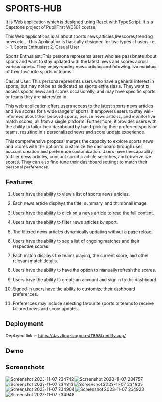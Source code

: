 
# SPORTS-HUB

It is Web application which is designed using React with TypeScript.
It is a Capstone project of PupilFirst WD301 course.

This Web applications is all about sports news,articles,livescores,trending news etc...
This Application is basically designed for two types of users i.e, :-  1. Sports Enthusiast
    2. Casual User

Sports Enthusiast: This persona represents users who are passionate about sports and want to stay updated with the latest news and scores across various sports. They enjoy reading news articles and following live matches of their favourite sports or teams.

Casual User: This persona represents users who have a general interest in sports, but may not be as dedicated as sports enthusiasts. They want to access sports news and scores occasionally, and may have specific sports or teams they are interested in.


This web application offers users access to the latest sports news articles and live scores for a wide range of sports. It empowers users to stay well-informed about their beloved sports, peruse news articles, and monitor live match scores, all from a single platform. Furthermore, it provides users with the ability to tailor their dashboard by hand-picking their preferred sports or teams, resulting in a personalized news and score update experience.

This comprehensive proposal merges the capacity to explore sports news and scores with the option to customize the dashboard through user account creation and preference customization. Users have the capability to filter news articles, conduct specific article searches, and observe live scores. They can also fine-tune their dashboard settings to match their personal preferences.




## Features

1. Users have the ability to view a list of sports news articles.

2. Each news article  displays the title, summary, and thumbnail image.

3. Users  have the ability to click on a news article to read the full content.

4. Users  have the ability to filter news articles by sport.

5. The filtered news articles dynamically updating without a page reload.

6. Users have the ability to see a list of ongoing matches and their respective scores.

7. Each match displays the teams playing, the current score, and other relevant match details.

8. Users  have the ability to have the option to manually refresh the scores.

9. Users  have the ability to create an account and sign in to the dashboard.

10. Signed-in users  have the ability to customize their dashboard preferences.

11. Preferences may include selecting favourite sports or teams to receive tailored news and score updates.

## Deployment

Deployed link :- https://dazzling-longma-d7898f.netlify.app/



## Demo



## Screenshots

![Screenshot 2023-11-07 234742](https://github.com/Sridhar-89/Sports-center/assets/109356015/34929f42-2770-4d96-9543-dad15afa7532)
![Screenshot 2023-11-07 234757](https://github.com/Sridhar-89/Sports-center/assets/109356015/94b5f768-36b4-4f95-902b-b1df49488b7d)
![Screenshot 2023-11-07 234813](https://github.com/Sridhar-89/Sports-center/assets/109356015/732c216a-b1b0-46fb-ac1e-2528b47df3e7)
![Screenshot 2023-11-07 234825](https://github.com/Sridhar-89/Sports-center/assets/109356015/d10c2866-8100-4c81-82fc-2e868aba92d7)
![Screenshot 2023-11-07 234904](https://github.com/Sridhar-89/Sports-center/assets/109356015/de3b90cd-ba66-4e51-87d3-7970c79ad022)
![Screenshot 2023-11-07 234923](https://github.com/Sridhar-89/Sports-center/assets/109356015/fe79ccc8-52a4-44ce-b29b-717e21bc4fda)
![Screenshot 2023-11-07 234948](https://github.com/Sridhar-89/Sports-center/assets/109356015/1c5c0361-7787-44c8-b3ec-b7f127a4a3a9)




